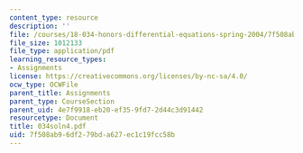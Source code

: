 ```yaml
---
content_type: resource
description: ''
file: /courses/18-034-honors-differential-equations-spring-2004/7f508ab96df279bda627ec1c19fcc58b_034soln4.pdf
file_size: 1012133
file_type: application/pdf
learning_resource_types:
- Assignments
license: https://creativecommons.org/licenses/by-nc-sa/4.0/
ocw_type: OCWFile
parent_title: Assignments
parent_type: CourseSection
parent_uid: 4e7f9918-eb20-ef35-9fd7-2d44c3d91442
resourcetype: Document
title: 034soln4.pdf
uid: 7f508ab9-6df2-79bd-a627-ec1c19fcc58b
---
```


